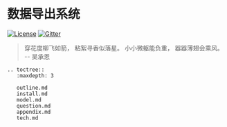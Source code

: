 # 数据导出系统

[![License](https://img.shields.io/badge/license-Apache%202-4EB1BA.svg)](https://www.apache.org/licenses/LICENSE-2.0.html)
[![Gitter](https://badges.gitter.im/WeBankBlockchain-Data-Export/WeBankBlockchain-Data-Export.svg)](https://gitter.im/WeBankBlockchain-Data-Export/community)

> 穿花度柳飞如箭，
> 粘絮寻香似落星。
> 小小微躯能负重，
> 器器薄翅会乘风。
> -- 吴承恩

```eval_rst
.. toctree::
   :maxdepth: 3

   outline.md
   install.md
   model.md
   question.md
   appendix.md
   tech.md
```
